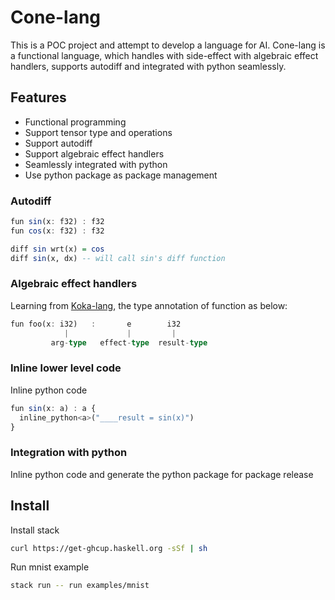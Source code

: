 # Cone-lang

This is a POC project and attempt to develop a language for AI. Cone-lang is a functional language, 
which handles with side-effect with algebraic effect handlers, supports autodiff and integrated with python seamlessly.

## Features

* Functional programming
* Support tensor type and operations
* Support autodiff
* Support algebraic effect handlers
* Seamlessly integrated with python
* Use python package as package management

### Autodiff

```haskell
fun sin(x: f32) : f32
fun cos(x: f32) : f32

diff sin wrt(x) = cos
diff sin(x, dx) -- will call sin's diff function
```

### Algebraic effect handlers

Learning from [Koka-lang](https://koka-lang.github.io/koka/doc/book.html), the type annotation of function as below:

```haskell
fun foo(x: i32)   :       e        i32
            |             |         |
         arg-type   effect-type  result-type
```

### Inline lower level code 

Inline python code

```haskell
fun sin(x: a) : a {
  inline_python<a>("____result = sin(x)")
}   
```

### Integration with python

Inline python code and generate the python package for package release

## Install

Install stack

```bash
curl https://get-ghcup.haskell.org -sSf | sh
```

Run mnist example

```bash
stack run -- run examples/mnist
```